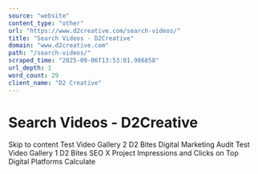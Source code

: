 ```yaml
---
source: "website"
content_type: "other"
url: "https://www.d2creative.com/search-videos/"
title: "Search Videos - D2Creative"
domain: "www.d2creative.com"
path: "/search-videos/"
scraped_time: "2025-09-06T13:53:01.986858"
url_depth: 1
word_count: 29
client_name: "D2 Creative"
---
```


# Search Videos - D2Creative

Skip to content Test Video Gallery 2 D2 Bites Digital Marketing Audit Test Video Gallery 1 D2 Bites SEO X Project Impressions and Clicks on Top Digital Platforms Calculate